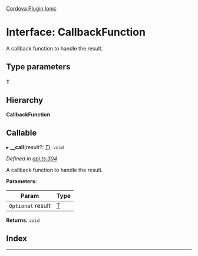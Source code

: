 [Cordova Plugin Ionic](../../README.md)

# Interface: CallbackFunction

A callback function to handle the result.

## Type parameters
#### T 
## Hierarchy

**CallbackFunction**

## Callable
▸ **__call**(result?: *[T]()*): `void`

*Defined in [api.ts:304](https://github.com/ionic-team/cordova-plugin-ionic/blob/4625b68/www/api.ts#L304)*

A callback function to handle the result.

**Parameters:**

| Param | Type |
| ------ | ------ |
| `Optional` result | [T]() | 

**Returns:** `void`

## Index

---

